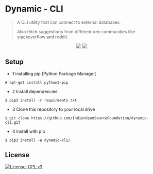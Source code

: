 # Dynamic - CLI
>  A CLI utility that can connect to external databases.
>
>  Also fetch suggestions from different dev communities like stackoverflow and reddit.

<div align="center">
<img src="https://forthebadge.com/images/badges/made-with-python.svg" >
<img src="http://ForTheBadge.com/images/badges/powered-by-electricity.svg">
</div>



>


## Setup 

 - 1 Installing pip [Python Package Manager]
  ```shell
# apt-get install python3-pip
```
 
 - 2 Install dependencies  
 ```shell
$ pip3 install -r requirments.txt
```

- 3 Clone this repository to your local drive
 ```shell
$ git clone https://github.com/IndianOpenSourceFoundation/dynamic-cli.git
```

- 4 Install with pip
 ```shell
$ pip3 install -e dynamic-cli/
```





## License

[![License: GPL v3](https://img.shields.io/badge/License-GPLv3-blue.svg)](https://www.gnu.org/licenses/gpl-3.0)

